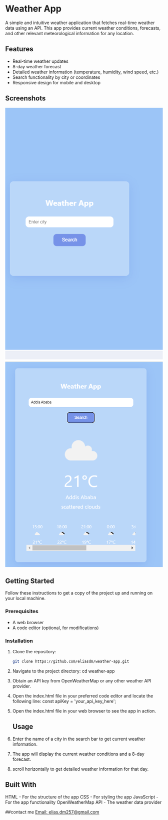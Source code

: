 # Weather App

A simple and intuitive weather application that fetches real-time weather data using an API. 
This app provides current weather conditions, forecasts, and other relevant meteorological information for any location.

## Features

- Real-time weather updates
- 8-day weather forecast
- Detailed weather information (temperature, humidity, wind speed, etc.)
- Search functionality by city or coordinates
- Responsive design for mobile and desktop

## Screenshots

![Screenshot 1](images/home-screenshot.png)
![Screenshot 2](images/screenshot-2.png)

## Getting Started

Follow these instructions to get a copy of the project up and running on your local machine.

### Prerequisites

- A web browser
- A code editor (optional, for modifications)

### Installation

1. Clone the repository:
   ```bash
   git clone https://github.com/eliasdm/weather-app.git
2. Navigate to the project directory:
                    cd weather-app
3.   Obtain an API key from OpenWeatherMap or any other weather API provider.
4.   Open the index.html file in your preferred code editor and locate the following line:
                    const apiKey = 'your_api_key_here';
5. Open the index.html file in your web browser to see the app in action.

   
   ## Usage
1. Enter the name of a city in the search bar to get current weather information.
2. The app will display the current weather conditions and a 8-day forecast.
3. scroll horizontally to get detailed weather information for that day.

  ## Built With
HTML - For the structure of the app
CSS - For styling the app
JavaScript - For the app functionality
OpenWeatherMap API - The weather data provider




##contact me
[Email: elias.dm257@gmail.com](elias.dm257@gmail.com)
   
